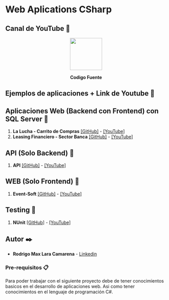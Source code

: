 # Web Aplications CSharp

## Canal de YouTube 🚀

<p align="center">
  <a title="Codigo Fuente" href="https://www.youtube.com/codigofuente" target="_blank">
<img src="https://yt3.ggpht.com/a-/AOh14Ggu5Wml45UPksoMVJq2rqctYSp_bLbg3U1zYmoO5g=s288-c-k-c0xffffffff-no-rj-mo" width="100" />
  </a>
</p>
<p align="center">
  <b>Codigo Fuente</b>
</p>

## Ejemplos de aplicaciones + Link de Youtube 📌
## Aplicaciones Web (Backend con Frontend) con SQL Server 📌
<ol>
  <li><b>La Lucha - Carrito de Compras</b> <a href="https://github.com/Rodrigolara05/La-Lucha-Carrito-de-Compras" target="_blank">[GitHub]</a> 
   - <a href="https://youtu.be/Tr1MfaQKPrE" target="_blank">[YouTube]</a></li>
  <li><b>Leasing Financiero - Sector Banca</b> <a href="https://github.com/Rodrigolara05/Leasing-Financiero-Software" target="_blank">[GitHub]</a> 
   - <a href="https://youtu.be/XJuG-kKqTNU" target="_blank">[YouTube]</a></li>
</ol>

## API (Solo Backend) 📌

<ol>
  <li><b>API</b> <a href="https://github.com/Rodrigolara05/API-CSharp/" target="_blank">[GitHub]</a> 
   - <a href="https://youtube.com/CodigoFuente" target="_blank">[YouTube]</a></li>
</ol>

## WEB (Solo Frontend) 📌

<ol>
  <li><b>Event-Soft</b> <a href="https://github.com/Rodrigolara05/ASP.NET-Core-MVC-Frontend-JQuery-Bootstrap" target="_blank">[GitHub]</a> 
   - <a href="https://youtube.com/CodigoFuente" target="_blank">[YouTube]</a></li>
</ol>

## Testing 📌

<ol>
  <li><b>NUnit</b> <a href="https://github.com/Rodrigolara05/NUnit/" target="_blank">[GitHub]</a> 
   - <a href="https://youtube.com/CodigoFuente" target="_blank">[YouTube]</a></li>
</ol>

## Autor ✒️

* **Rodrigo Max Lara Camarena** -  [Linkedin](https://www.linkedin.com/in/rodrigolara05)

### Pre-requisitos 📋

Para poder trabajar con el siguiente proyecto debe de tener conocimientos basicos en el desarrollo de aplicaciones web.
Asi como tener conocimientos en el lenguaje de programación C#.
